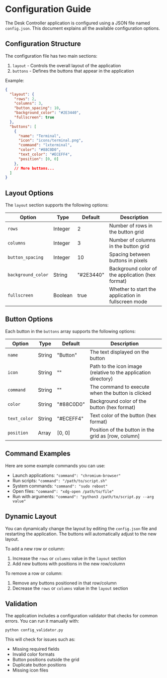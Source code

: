 # Configuration Guide

The Desk Controller application is configured using a JSON file named `config.json`. This document explains all the available configuration options.

## Configuration Structure

The configuration file has two main sections:

1. `layout` - Controls the overall layout of the application
2. `buttons` - Defines the buttons that appear in the application

Example:

```json
{
  "layout": {
    "rows": 2,
    "columns": 3,
    "button_spacing": 10,
    "background_color": "#2E3440",
    "fullscreen": true
  },
  "buttons": [
    {
      "name": "Terminal",
      "icon": "icons/terminal.png",
      "command": "lxterminal",
      "color": "#88C0D0",
      "text_color": "#ECEFF4",
      "position": [0, 0]
    },
    // More buttons...
  ]
}
```

## Layout Options

The `layout` section supports the following options:

| Option | Type | Default | Description |
|--------|------|---------|-------------|
| `rows` | Integer | 2 | Number of rows in the button grid |
| `columns` | Integer | 3 | Number of columns in the button grid |
| `button_spacing` | Integer | 10 | Spacing between buttons in pixels |
| `background_color` | String | "#2E3440" | Background color of the application (hex format) |
| `fullscreen` | Boolean | true | Whether to start the application in fullscreen mode |

## Button Options

Each button in the `buttons` array supports the following options:

| Option | Type | Default | Description |
|--------|------|---------|-------------|
| `name` | String | "Button" | The text displayed on the button |
| `icon` | String | "" | Path to the icon image (relative to the application directory) |
| `command` | String | "" | The command to execute when the button is clicked |
| `color` | String | "#88C0D0" | Background color of the button (hex format) |
| `text_color` | String | "#ECEFF4" | Text color of the button (hex format) |
| `position` | Array | [0, 0] | Position of the button in the grid as [row, column] |

## Command Examples

Here are some example commands you can use:

- Launch applications: `"command": "chromium-browser"`
- Run scripts: `"command": "/path/to/script.sh"`
- System commands: `"command": "sudo reboot"`
- Open files: `"command": "xdg-open /path/to/file"`
- Run with arguments: `"command": "python3 /path/to/script.py --arg value"`

## Dynamic Layout

You can dynamically change the layout by editing the `config.json` file and restarting the application. The buttons will automatically adjust to the new layout.

To add a new row or column:
1. Increase the `rows` or `columns` value in the `layout` section
2. Add new buttons with positions in the new row/column

To remove a row or column:
1. Remove any buttons positioned in that row/column
2. Decrease the `rows` or `columns` value in the `layout` section

## Validation

The application includes a configuration validator that checks for common errors. You can run it manually with:

```
python config_validator.py
```

This will check for issues such as:
- Missing required fields
- Invalid color formats
- Button positions outside the grid
- Duplicate button positions
- Missing icon files 